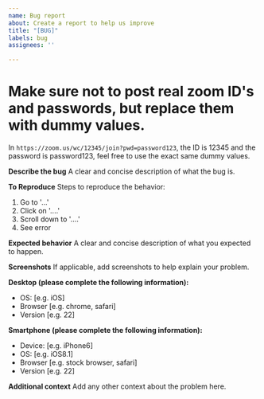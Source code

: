 ```yaml
---
name: Bug report
about: Create a report to help us improve
title: "[BUG]"
labels: bug
assignees: ''

---
```


# Make sure not to post real zoom ID's and passwords, but replace them with dummy values.
In `https://zoom.us/wc/12345/join?pwd=password123`, the ID is 12345 and the password is password123, feel free to use the exact same dummy values.


**Describe the bug**
A clear and concise description of what the bug is.

**To Reproduce**
Steps to reproduce the behavior:
1. Go to '...'
2. Click on '....'
3. Scroll down to '....'
4. See error

**Expected behavior**
A clear and concise description of what you expected to happen.

**Screenshots**
If applicable, add screenshots to help explain your problem.

**Desktop (please complete the following information):**
 - OS: [e.g. iOS]
 - Browser [e.g. chrome, safari]
 - Version [e.g. 22]

**Smartphone (please complete the following information):**
 - Device: [e.g. iPhone6]
 - OS: [e.g. iOS8.1]
 - Browser [e.g. stock browser, safari]
 - Version [e.g. 22]

**Additional context**
Add any other context about the problem here.
